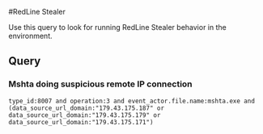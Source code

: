 #RedLine Stealer

Use this query to look for running RedLine Stealer behavior in the environment.

## Query

### Mshta doing suspicious remote IP connection

~~~
type_id:8007 and operation:3 and event_actor.file.name:mshta.exe and (data_source_url_domain:"179.43.175.187" or data_source_url_domain:"179.43.175.179" or data_source_url_domain:"179.43.175.171")
~~~
